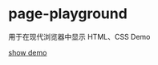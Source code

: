 # page-playground

用于在现代浏览器中显示 HTML、CSS Demo

[show demo](https://page-playground.vercel.app/examples)
